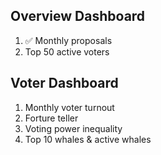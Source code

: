 ## Overview Dashboard
1. ✅ Monthly proposals
2. Top 50 active voters

## Voter Dashboard
1. Monthly voter turnout
2. Forture teller
3. Voting power inequality
4. Top 10 whales & active whales